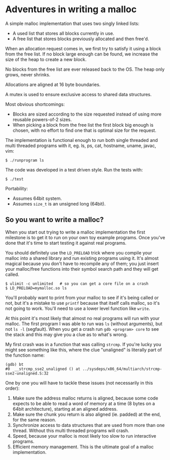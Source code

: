 # Adventures in writing a malloc

A simple malloc implementation that uses two singly linked lists:

- A used list that stores all blocks currently in use.
- A free list that stores blocks previously allocated and then free'd.

When an allocation request comes in, we first try to satisfy it using a block
from the free list. If no block large enough can be found, we increase the size
of the heap to create a new block.

No blocks from the free list are ever released back to the OS. The heap only
grows, never shrinks.

Allocations are aligned at 16 byte boundaries.

A mutex is used to ensure exclusive access to shared data structures.

Most obvious shortcomings:
- Blocks are sized according to the size requested instead of using more
  reusable powers-of-2 sizes.
- When picking a block from the free list the first block big enough is chosen,
  with no effort to find one that is optimal size for the request.

The implementation is functional enough to run both single threaded and multi
threaded programs with it, eg. ls, ps, cat, hostname, uname, javac, vim:

```
$ ./runprogram ls
```

The code was developed in a test driven style. Run the tests with:

```
$ ./test
```

Portability:

* Assumes 64bit system.
* Assumes `size_t` is an unsigned long (64bit).


## So you want to write a malloc?

When you start out trying to write a malloc implementation the first milestone
is to get it to run on your own toy example programs. Once you've done that
it's time to start testing it against real programs.

You should definitely use the `LD_PRELOAD` trick where you compile your malloc
into a shared library and run existing programs using it. It's almost magical
because you don't have to recompile any of them; you just insert your
malloc/free functions into their symbol search path and they will get called.

```
$ ulimit -c unlimited   # so you can get a core file on a crash
$ LD_PRELOAD=mymalloc.so ls
```

You'll probably want to print from your malloc to see if it's being called or
not, but it's a mistake to use `printf` because that itself calls malloc, so
it's not going to work. You'll need to use a lower level function like `write`.

At this point it's most likely that almost no real programs will run with your
malloc.  The first program I was able to run was `ls` (without arguments), but
not `ls -l` (segfault).  When you get a crash run `gdb <program> core` to see
the stack and this may give you a clue as to what's wrong. 

My first crash was in a function that was calling `strcmp`. If you're lucky you
might see something like this, where the clue "unaligned" is literally part of
the function name:

```
(gdb) bt
#0  __strcmp_sse2_unaligned () at ../sysdeps/x86_64/multiarch/strcmp-sse2-unaligned.S:32
```

One by one you will have to tackle these issues (not necessarily in this order):

1. Make sure the address malloc returns is aligned, because some code expects
   to be able to read a word of memory at a time (8 bytes on a 64bit
   architecture), starting at an aligned address.
2. Make sure the chunk you return is also aligned (ie. padded) at the end, for
   the same reason.
3. Synchronize access to data structures that are used from more than one
   thread. Without this multi threaded programs will crash.
4. Speed, because your malloc is most likely too slow to run interactive
   programs.
5. Efficient memory management. This is the ultimate goal of a malloc
   implementation.
